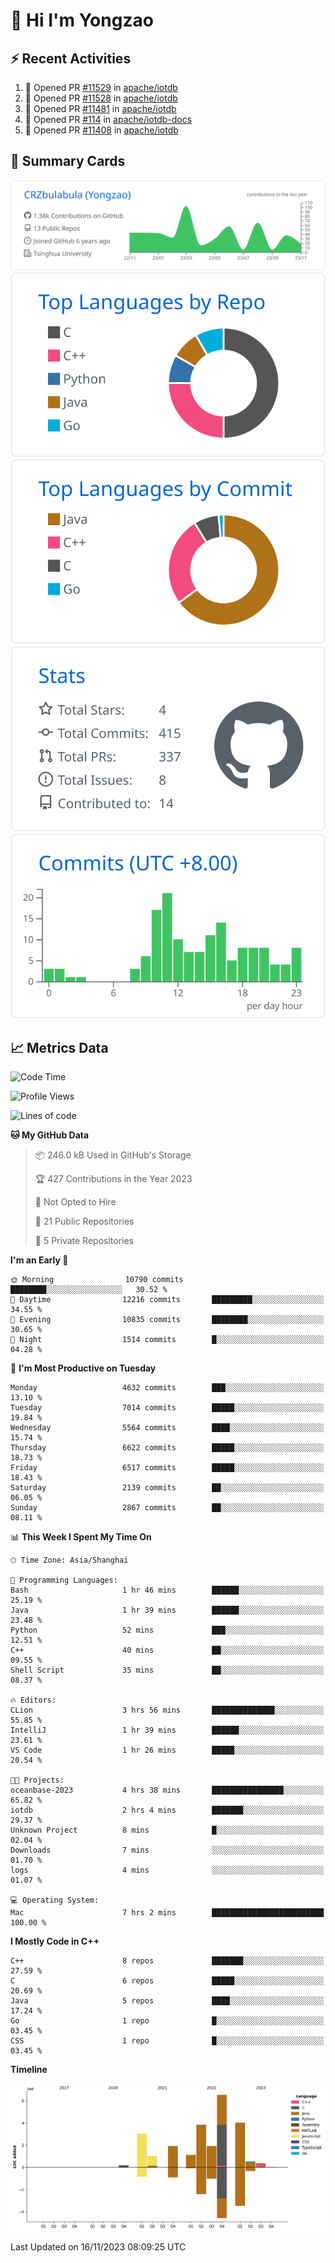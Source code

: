 # 👋 Hi I'm Yongzao

## ⚡ Recent Activities
<!--START_SECTION:activity-->
1. 💪 Opened PR [#11529](https://github.com/apache/iotdb/pull/11529) in [apache/iotdb](https://github.com/apache/iotdb)
2. 💪 Opened PR [#11528](https://github.com/apache/iotdb/pull/11528) in [apache/iotdb](https://github.com/apache/iotdb)
3. 💪 Opened PR [#11481](https://github.com/apache/iotdb/pull/11481) in [apache/iotdb](https://github.com/apache/iotdb)
4. 💪 Opened PR [#114](https://github.com/apache/iotdb-docs/pull/114) in [apache/iotdb-docs](https://github.com/apache/iotdb-docs)
5. 💪 Opened PR [#11408](https://github.com/apache/iotdb/pull/11408) in [apache/iotdb](https://github.com/apache/iotdb)
<!--END_SECTION:activity-->

## 🎑 Summary Cards

[![](https://raw.githubusercontent.com/CRZbulabula/CRZbulabula/main/profile-summary-card-output/github/0-profile-details.svg)](https://github.com/vn7n24fzkq/github-profile-summary-cards)
[![](https://raw.githubusercontent.com/CRZbulabula/CRZbulabula/main/profile-summary-card-output/github/1-repos-per-language.svg)](https://github.com/vn7n24fzkq/github-profile-summary-cards) [![](https://raw.githubusercontent.com/CRZbulabula/CRZbulabula/main/profile-summary-card-output/github/2-most-commit-language.svg)](https://github.com/vn7n24fzkq/github-profile-summary-cards)
[![](https://raw.githubusercontent.com/CRZbulabula/CRZbulabula/main/profile-summary-card-output/github/3-stats.svg)](https://github.com/vn7n24fzkq/github-profile-summary-cards) [![](https://raw.githubusercontent.com/CRZbulabula/CRZbulabula/main/profile-summary-card-output/github/4-productive-time.svg)](https://github.com/vn7n24fzkq/github-profile-summary-cards)

## 📈 Metrics Data

<!--START_SECTION:waka-->
![Code Time](http://img.shields.io/badge/Code%20Time-456%20hrs%209%20mins-blue)

![Profile Views](http://img.shields.io/badge/Profile%20Views-0-blue)

![Lines of code](https://img.shields.io/badge/From%20Hello%20World%20I%27ve%20Written-24.4%20million%20lines%20of%20code-blue)

**🐱 My GitHub Data** 

> 📦 246.0 kB Used in GitHub's Storage 
 > 
> 🏆 427 Contributions in the Year 2023
 > 
> 🚫 Not Opted to Hire
 > 
> 📜 21 Public Repositories 
 > 
> 🔑 5 Private Repositories 
 > 
**I'm an Early 🐤** 

```text
🌞 Morning                10790 commits       ████████░░░░░░░░░░░░░░░░░   30.52 % 
🌆 Daytime                12216 commits       █████████░░░░░░░░░░░░░░░░   34.55 % 
🌃 Evening                10835 commits       ████████░░░░░░░░░░░░░░░░░   30.65 % 
🌙 Night                  1514 commits        █░░░░░░░░░░░░░░░░░░░░░░░░   04.28 % 
```
📅 **I'm Most Productive on Tuesday** 

```text
Monday                   4632 commits        ███░░░░░░░░░░░░░░░░░░░░░░   13.10 % 
Tuesday                  7014 commits        █████░░░░░░░░░░░░░░░░░░░░   19.84 % 
Wednesday                5564 commits        ████░░░░░░░░░░░░░░░░░░░░░   15.74 % 
Thursday                 6622 commits        █████░░░░░░░░░░░░░░░░░░░░   18.73 % 
Friday                   6517 commits        █████░░░░░░░░░░░░░░░░░░░░   18.43 % 
Saturday                 2139 commits        ██░░░░░░░░░░░░░░░░░░░░░░░   06.05 % 
Sunday                   2867 commits        ██░░░░░░░░░░░░░░░░░░░░░░░   08.11 % 
```


📊 **This Week I Spent My Time On** 

```text
🕑︎ Time Zone: Asia/Shanghai

💬 Programming Languages: 
Bash                     1 hr 46 mins        ██████░░░░░░░░░░░░░░░░░░░   25.19 % 
Java                     1 hr 39 mins        ██████░░░░░░░░░░░░░░░░░░░   23.48 % 
Python                   52 mins             ███░░░░░░░░░░░░░░░░░░░░░░   12.51 % 
C++                      40 mins             ██░░░░░░░░░░░░░░░░░░░░░░░   09.55 % 
Shell Script             35 mins             ██░░░░░░░░░░░░░░░░░░░░░░░   08.37 % 

🔥 Editors: 
CLion                    3 hrs 56 mins       ██████████████░░░░░░░░░░░   55.85 % 
IntelliJ                 1 hr 39 mins        ██████░░░░░░░░░░░░░░░░░░░   23.61 % 
VS Code                  1 hr 26 mins        █████░░░░░░░░░░░░░░░░░░░░   20.54 % 

🐱‍💻 Projects: 
oceanbase-2023           4 hrs 38 mins       ████████████████░░░░░░░░░   65.82 % 
iotdb                    2 hrs 4 mins        ███████░░░░░░░░░░░░░░░░░░   29.37 % 
Unknown Project          8 mins              █░░░░░░░░░░░░░░░░░░░░░░░░   02.04 % 
Downloads                7 mins              ░░░░░░░░░░░░░░░░░░░░░░░░░   01.70 % 
logs                     4 mins              ░░░░░░░░░░░░░░░░░░░░░░░░░   01.07 % 

💻 Operating System: 
Mac                      7 hrs 2 mins        █████████████████████████   100.00 % 
```

**I Mostly Code in C++** 

```text
C++                      8 repos             ███████░░░░░░░░░░░░░░░░░░   27.59 % 
C                        6 repos             █████░░░░░░░░░░░░░░░░░░░░   20.69 % 
Java                     5 repos             ████░░░░░░░░░░░░░░░░░░░░░   17.24 % 
Go                       1 repo              █░░░░░░░░░░░░░░░░░░░░░░░░   03.45 % 
CSS                      1 repo              █░░░░░░░░░░░░░░░░░░░░░░░░   03.45 % 
```



**Timeline**

![Lines of Code chart](https://raw.githubusercontent.com/CRZbulabula/CRZbulabula/main/assets/bar_graph.png)


 Last Updated on 16/11/2023 08:09:25 UTC
<!--END_SECTION:waka-->


